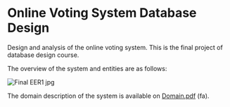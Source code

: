 # Online Voting System Database Design
Design and analysis of the online voting system.
This is the final project of database design course.

The overview of the system and entities are as follows:

![Final EER1 jpg](https://github.com/nikimajidifard/online-voting-system-database-design/assets/56204470/a7796785-f6c8-4fef-a72e-6f0eb5a69ae4)

The domain description of the system is available on [Domain.pdf](https://github.com/nikimajidifard/online-voting-system-database-design/files/12772756/Domain.pdf) (fa).





